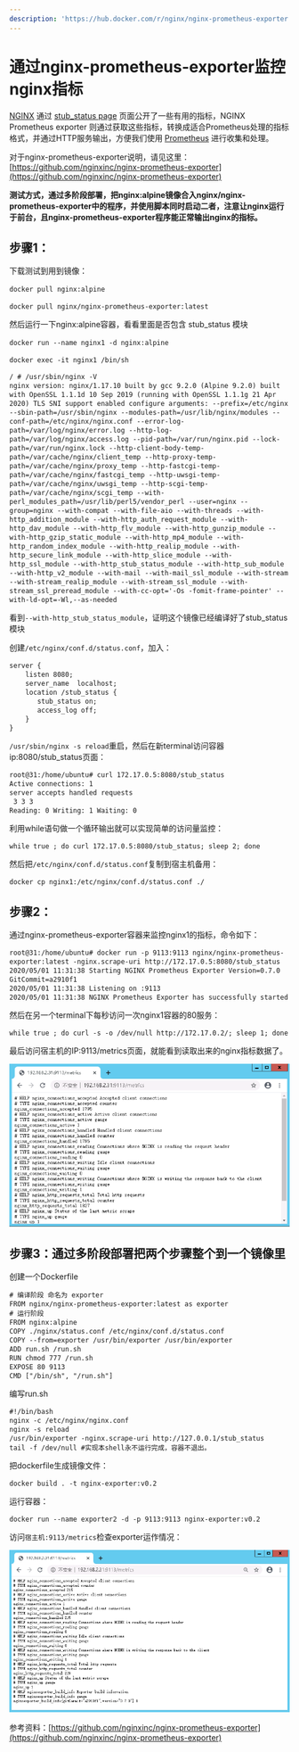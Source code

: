 ```yaml
---
description: 'https://hub.docker.com/r/nginx/nginx-prometheus-exporter'
---
```


# 通过nginx-prometheus-exporter监控nginx指标

[NGINX](http://nginx.org/) 通过 [stub\_status page](http://nginx.org/en/docs/http/ngx_http_stub_status_module.html#stub_status) 页面公开了一些有用的指标，NGINX Prometheus exporter 则通过获取这些指标，转换成适合Prometheus处理的指标格式，并通过HTTP服务输出，方便我们使用 [Prometheus](https://prometheus.io/) 进行收集和处理。

对于nginx-prometheus-exporter说明，请见这里：[https://github.com/nginxinc/nginx-prometheus-exporter](https://github.com/nginxinc/nginx-prometheus-exporter)

**测试方式，通过多阶段部署，把nginx:alpine镜像合入nginx/nginx-prometheus-exporter中的程序，并使用脚本同时启动二者，注意让nginx运行于前台，且nginx-prometheus-exporter程序能正常输出nginx的指标。**

## 步骤1：

下载测试到用到镜像：

`docker pull nginx:alpine`

`docker pull nginx/nginx-prometheus-exporter:latest`

然后运行一下nginx:alpine容器，看看里面是否包含 stub\_status 模块

`docker run --name nginx1 -d nginx:alpine`

`docker exec -it nginx1 /bin/sh`

```text
/ # /usr/sbin/nginx -V 
nginx version: nginx/1.17.10 built by gcc 9.2.0 (Alpine 9.2.0) built with OpenSSL 1.1.1d 10 Sep 2019 (running with OpenSSL 1.1.1g 21 Apr 2020) TLS SNI support enabled configure arguments: --prefix=/etc/nginx --sbin-path=/usr/sbin/nginx --modules-path=/usr/lib/nginx/modules --conf-path=/etc/nginx/nginx.conf --error-log-path=/var/log/nginx/error.log --http-log-path=/var/log/nginx/access.log --pid-path=/var/run/nginx.pid --lock-path=/var/run/nginx.lock --http-client-body-temp-path=/var/cache/nginx/client_temp --http-proxy-temp-path=/var/cache/nginx/proxy_temp --http-fastcgi-temp-path=/var/cache/nginx/fastcgi_temp --http-uwsgi-temp-path=/var/cache/nginx/uwsgi_temp --http-scgi-temp-path=/var/cache/nginx/scgi_temp --with-perl_modules_path=/usr/lib/perl5/vendor_perl --user=nginx --group=nginx --with-compat --with-file-aio --with-threads --with-http_addition_module --with-http_auth_request_module --with-http_dav_module --with-http_flv_module --with-http_gunzip_module --with-http_gzip_static_module --with-http_mp4_module --with-http_random_index_module --with-http_realip_module --with-http_secure_link_module --with-http_slice_module --with-http_ssl_module --with-http_stub_status_module --with-http_sub_module --with-http_v2_module --with-mail --with-mail_ssl_module --with-stream --with-stream_realip_module --with-stream_ssl_module --with-stream_ssl_preread_module --with-cc-opt='-Os -fomit-frame-pointer' --with-ld-opt=-Wl,--as-needed
```

看到`--with-http_stub_status_module`，证明这个镜像已经编译好了stub\_status 模块

创建`/etc/nginx/conf.d/status.conf`，加入：

```text
server {
    listen 8080;
    server_name  localhost;
    location /stub_status {
       stub_status on;
       access_log off;
    }
}
```

`/usr/sbin/nginx -s reload`重启，然后在新terminal访问容器ip:8080/stub\_status页面：

```text
root@31:/home/ubuntu# curl 172.17.0.5:8080/stub_status
Active connections: 1 
server accepts handled requests
 3 3 3 
Reading: 0 Writing: 1 Waiting: 0 
```

利用while语句做一个循环输出就可以实现简单的访问量监控：

```text
while true ; do curl 172.17.0.5:8080/stub_status; sleep 2; done
```

然后把`/etc/nginx/conf.d/status.conf`复制到宿主机备用：

```text
docker cp nginx1:/etc/nginx/conf.d/status.conf ./
```

## 步骤2：

通过nginx-prometheus-exporter容器来监控nginx1的指标，命令如下：

```text
root@31:/home/ubuntu# docker run -p 9113:9113 nginx/nginx-prometheus-exporter:latest -nginx.scrape-uri http://172.17.0.5:8080/stub_status                  
2020/05/01 11:31:38 Starting NGINX Prometheus Exporter Version=0.7.0 GitCommit=a2910f1
2020/05/01 11:31:38 Listening on :9113
2020/05/01 11:31:38 NGINX Prometheus Exporter has successfully started
```

然后在另一个terminal下每秒访问一次nginx1容器的80服务：

```text
while true ; do curl -s -o /dev/null http://172.17.0.2/; sleep 1; done
```

最后访问宿主机的IP:9113/metrics页面，就能看到读取出来的nginx指标数据了。

![](../.gitbook/assets/image%20%2811%29.png)



## 步骤3：通过多阶段部署把两个步骤整个到一个镜像里

创建一个Dockerfile

```text
# 编译阶段 命名为 exporter
FROM nginx/nginx-prometheus-exporter:latest as exporter
# 运行阶段
FROM nginx:alpine
COPY ./nginx/status.conf /etc/nginx/conf.d/status.conf
COPY --from=exporter /usr/bin/exporter /usr/bin/exporter
ADD run.sh /run.sh
RUN chmod 777 /run.sh
EXPOSE 80 9113
CMD ["/bin/sh", "/run.sh"]
```

编写run.sh

```text
#!/bin/bash
nginx -c /etc/nginx/nginx.conf
nginx -s reload
/usr/bin/exporter -nginx.scrape-uri http://127.0.0.1/stub_status
tail -f /dev/null #实现本shell永不运行完成，容器不退出。
```

把dockerfile生成镜像文件：

```text
docker build . -t nginx-exporter:v0.2
```

运行容器：

```text
docker run --name exporter2 -d -p 9113:9113 nginx-exporter:v0.2
```

访问`宿主机:9113/metrics`检查exporter运作情况：

![](../.gitbook/assets/image%20%2810%29.png)

参考资料：[https://github.com/nginxinc/nginx-prometheus-exporter](https://github.com/nginxinc/nginx-prometheus-exporter)

